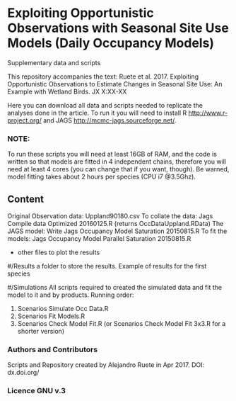 Exploiting Opportunistic Observations with Seasonal Site Use Models (Daily Occupancy Models)
=======================================================================================================================
Supplementary data and scripts

This repository accompanies the text: Ruete et al. 2017. Exploiting Opportunistic Observations to Estimate Changes in Seasonal Site Use: An Example with Wetland Birds. JX X:XX-XX

Here you can download all data and scripts needed to replicate the analyses done in the article. 
To run it you will need to install R <http://www.r-project.org/> and JAGS <http://mcmc-jags.sourceforge.net/>.

### NOTE: 
To run these scripts you will need at least 16GB of RAM, and the code is written so that models are fitted in 4 independent chains, therefore you will need at least 4 cores (you can change that if you want, though).
Be warned, model fitting takes about 2 hours per species (CPU i7 @3.5Ghz).

## Content
Original Observation data: Uppland90180.csv
To collate the data: Jags Compile data Optimized 20160125.R (returns OccDataUppland.RData)
The JAGS model: Write Jags Occupancy Model Saturation 20150815.R
To fit the models: Jags Occupancy Model Parallel Saturation 20150815.R 
+ other files to plot the results

#/Results
a folder to store the results. Example of results for the first species

#/Simulations
All scripts required to created the simulated data and fit the model to it and by products. 
Running order:
1. Scenarios Simulate Occ Data.R
2. Scenarios Fit Models.R
3. Scenarios Check Model Fit.R (or Scenarios Check Model Fit 3x3.R for a shorter version)



### Authors and Contributors
Scripts and Repository created by Alejandro Ruete in Apr 2017.
DOI: dx.doi.org/
### Licence GNU v.3